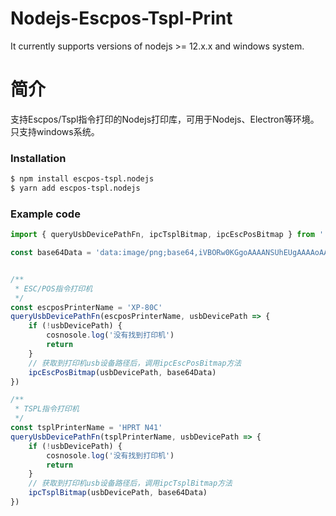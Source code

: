 # Nodejs-Escpos-Tspl-Print
It currently supports versions of nodejs >= 12.x.x and windows system.

# 简介
支持Escpos/Tspl指令打印的Nodejs打印库，可用于Nodejs、Electron等环境。
只支持windows系统。

### Installation
```bash
$ npm install escpos-tspl.nodejs
$ yarn add escpos-tspl.nodejs
```

### Example code
```typescript
import { queryUsbDevicePathFn, ipcTsplBitmap, ipcEscPosBitmap } from '../index.js'

const base64Data = 'data:image/png;base64,iVBORw0KGgoAAAANSUhEUgAAAAoAAAAKCAYAAACNMs+9AAAAAXNSR0IArs4c6QAAAF1JREFUKFNjZCASMDIwMIAwJwMDw3eoHhj7P7IZIEUgEMDAwHAPyhZkYGA4iG4RTCHIlCwGBoaXDAwMKxgYGP7gUggSN4RafwObs2EmguQMoApvElKI1//IJtJZIQDzWQwLlBenDAAAAABJRU5ErkJggg=='


/**
 * ESC/POS指令打印机
 */
const escposPrinterName = 'XP-80C'
queryUsbDevicePathFn(escposPrinterName, usbDevicePath => {
    if (!usbDevicePath) {
        cosnosole.log('没有找到打印机')
        return
    }
    // 获取到打印机usb设备路径后，调用ipcEscPosBitmap方法
    ipcEscPosBitmap(usbDevicePath, base64Data)
})

/**
 * TSPL指令打印机
 */
const tsplPrinterName = 'HPRT N41'
queryUsbDevicePathFn(tsplPrinterName, usbDevicePath => {
    if (!usbDevicePath) {
        cosnosole.log('没有找到打印机')
        return
    }
    // 获取到打印机usb设备路径后，调用ipcTsplBitmap方法
    ipcTsplBitmap(usbDevicePath, base64Data)
})
```
